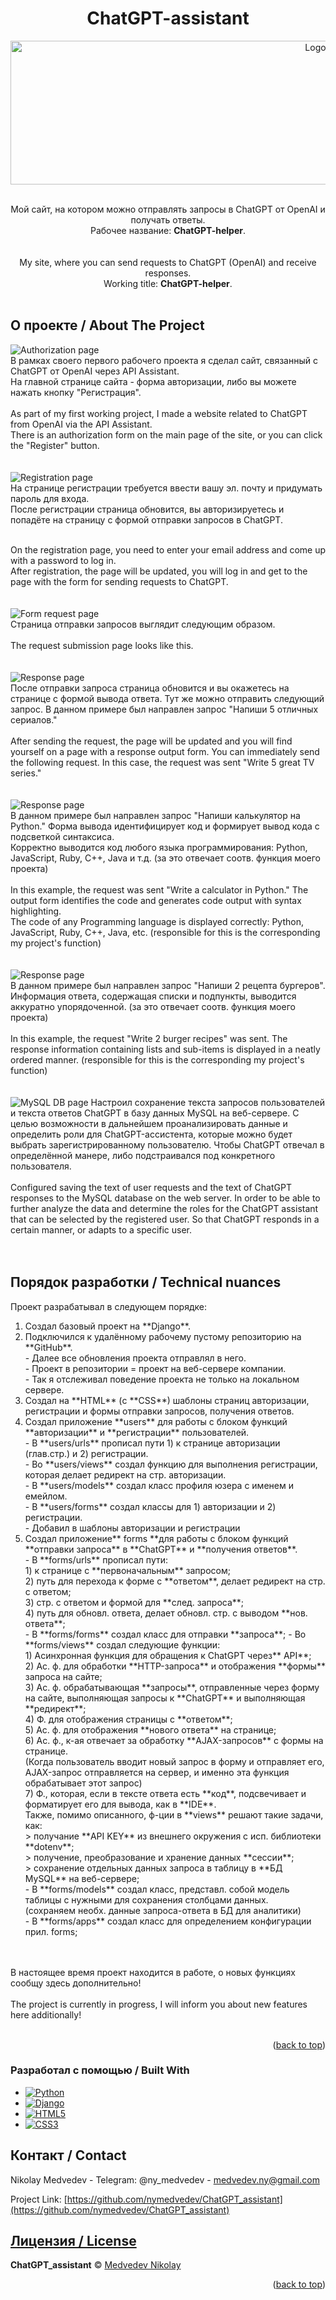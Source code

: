 <a name="readme-top"></a>
<div align="center">
  <h1>ChatGPT-assistant</h1>
  <a href="https://github.com/nymedvedev/ChatGPT_assistant.git">
    <img src="https://github.com/nymedvedev/ChatGPT_assistant/blob/main/chatgpt_assistant_logo.png?raw=true" alt="Logo" width="960" height="230">
  </a>
  <br />
  <p>
    <br />
    Мой сайт, на котором можно отправлять запросы в ChatGPT от OpenAI и получать ответы. <br />
    Рабочее название: <b>ChatGPT-helper</b>.<br />
     <br />
    <br />
    My site, where you can send requests to ChatGPT (OpenAI) and receive responses.<br />
    Working title: <b>ChatGPT-helper</b>.
    <br />
    <br />
  </p>
</div>

<!-- ABOUT THE PROJECT -->
## О проекте / About The Project
<img src="https://github.com/nymedvedev/ChatGPT_assistant/blob/main/screenshots/Authorization.png?raw=true" alt="Authorization page"><br />
В рамках своего первого рабочего проекта я сделал сайт, связанный с ChatGPT от OpenAI через API Assistant.<br />
На главной странице сайта - форма авторизации, либо вы можете нажать кнопку "Регистрация". <br />
<br />
As part of my first working project, I made a website related to ChatGPT from OpenAI via the API Assistant.<br />
There is an authorization form on the main page of the site, or you can click the "Register" button.<br />
<br />
<br />
<img src="https://github.com/nymedvedev/ChatGPT_assistant/blob/main/screenshots/Registration.png?raw=true" alt="Registration page"><br />
На странице регистрации требуется ввести вашу эл. почту и придумать пароль для входа. <br />
После регистрации страница обновится, вы авторизируетесь и попадёте на страницу с формой отправки запросов в ChatGPT.<br />
<br />

On the registration page, you need to enter your email address and come up with a password to log in.<br />
After registration, the page will be updated, you will log in and get to the page with the form for sending requests to ChatGPT.<br />
<br />
<br />
<img src="https://github.com/nymedvedev/ChatGPT_assistant/blob/main/screenshots/Form%20request.png?raw=true" alt="Form request page"><br />
Страница отправки запросов выглядит следующим образом.<br />
<br />
The request submission page looks like this.<br />
<br />
<br />
<img src="https://github.com/nymedvedev/ChatGPT_assistant/blob/main/screenshots/Response%20with%20serials.png?raw=true" alt="Response page"><br />
После отправки запроса страница обновится и вы окажетесь на странице с формой вывода ответа. Тут же можно отправить следующий запрос.
В данном примере был направлен запрос "Напиши 5 отличных сериалов."<br />
<br />
After sending the request, the page will be updated and you will find yourself on a page with a response output form. You can immediately send the following request.
In this case, the request was sent "Write 5 great TV series."<br />
<br />
<br />
<img src="https://github.com/nymedvedev/ChatGPT_assistant/blob/main/screenshots/Response%20with%20code.png?raw=true" alt="Response page"><br />
В данном примере был направлен запрос "Напиши калькулятор на Python." Форма вывода идентифицирует код и формирует вывод кода с подсветкой синтаксиса.<br />
Корректно выводится код любого языка программирования: Python, JavaScript, Ruby, C++, Java и т.д. (за это отвечает соотв. функция моего проекта)<br />
<br />
In this example, the request was sent "Write a calculator in Python." The output form identifies the code and generates code output with syntax highlighting.<br />
The code of any Programming language is displayed correctly: Python, JavaScript, Ruby, C++, Java, etc. (responsible for this is the corresponding my project's function)<br />
<br />
<br />
<img src="https://github.com/nymedvedev/ChatGPT_assistant/blob/main/screenshots/Response%20with%20recipes.png?raw=true" alt="Response page"><br />
В данном примере был направлен запрос "Напиши 2 рецепта бургеров". Информация ответа, содержащая списки и подпункты, выводится аккуратно упорядоченной. (за это отвечает соотв. функция моего проекта)<br />
<br />
In this example, the request "Write 2 burger recipes" was sent. The response information containing lists and sub-items is displayed in a neatly ordered manner. (responsible for this is the corresponding my project's function)<br />
<br />
<br />
<img src="https://github.com/nymedvedev/ChatGPT_assistant/blob/main/screenshots/MySQL%20DB.png?raw=true" alt="MySQL DB page">
Настроил сохранение текста запросов пользователей и текста ответов ChatGPT в базу данных MySQL на веб-сервере. С целью возможности в дальнейшем проанализировать данные и определить роли для ChatGPT-ассистента, которые можно будет выбрать зарегистрированному пользователю. Чтобы ChatGPT отвечал в определённой манере, либо подстраивался под конкретного пользователя.<br />
<br />
Configured saving the text of user requests and the text of ChatGPT responses to the MySQL database on the web server. In order to be able to further analyze the data and determine the roles for the ChatGPT assistant that can be selected by the registered user. So that ChatGPT responds in a certain manner, or adapts to a specific user.<br />
<br />
<br />
## Порядок разработки / Technical nuances
Проект разрабатывал в следующем порядке:
<ol>
  <li> Создал базовый проект на **Django**.</li>
  <li> Подключился к удалённому рабочему пустому репозиторию на **GitHub**. <br />
          - Далее все обновления проекта отправлял в него. <br />
          - Проект в репозитории = проект на веб-сервере компании. <br />
          - Так я отслеживал поведение проекта не только на локальном сервере.<br />
  <li> Создал на **HTML** (с **CSS**) шаблоны страниц авторизации, регистрации и формы отправки запросов, получения ответов. </li>
  <li> Создал приложение **users** для работы с блоком функций **авторизации** и **регистрации** пользователей.  <br />
          - В **users/urls** прописал пути 1) к странице авторизации (глав.стр.) и 2) регистрации.  <br />
          - Во **users/views** создал функцию для выполнения регистрации, которая делает редирект на стр. авторизации. <br />
          - В **users/models** создал класс профиля юзера с именем и емейлом. <br />
          - В **users/forms** создал классы для 1) авторизации и 2) регистрации. <br />
          - Добавил в шаблоны авторизации и регистрации 
  <li> Создал приложение** forms **для работы с блоком функций **отправки запроса** в **ChatGPT** и **получения ответов**. </li>
          - В **forms/urls** прописал пути: <br />
                1) к странице с **первоначальным** запросом; <br />
                2) путь для перехода к форме с **ответом**, делает редирект на стр. с ответом;  <br />
                3) стр. с ответом и формой для **след. запроса**;   <br />
                4) путь для обновл. ответа, делает обновл. стр. с выводом **нов. ответа**; <br />
          - В **forms/forms** создал класс для отправки **запроса**;
          - Во **forms/views** создал следующие функции: <br />
                1) Асинхронная функция для обращения к ChatGPT через** API**; <br />
                2) Ас. ф. для обработки **HTTP-запроса** и отображения **формы** запроса на сайте;  <br />
                3) Ас. ф. обрабатывающая **запросы**, отправленные через форму на сайте, выполняющая запросы к **ChatGPT** и выполняющая **редирект**; <br />
                4) Ф. для отображения страницы с **ответом**; <br />
                5) Ас. ф. для отображения **нового ответа** на странице; <br />
                6) Ac. ф., к-ая отвечает за обработку **AJAX-запросов** с формы на странице.<br />
                (Когда пользователь вводит новый запрос в форму и отправляет его,
                  AJAX-запрос отправляется на сервер, и именно эта функция обрабатывает этот запрос)<br />
                7) Ф., которая, если в тексте ответа есть **код**, подсвечивает и форматирует его для вывода, как в **IDE**.<br />
          Также, помимо описанного, ф-ции в **views** решают такие задачи, как: <br />
                      > получание **API KEY** из внешнего окружения с исп. библиотеки **dotenv**;<br />
                      > получение, преобразование и хранение данных **сессии**;<br />
                      > сохранение отдельных данных запроса в таблицу в **БД MySQL** на веб-сервере;<br />
          - В **forms/models** создал класс, представл. собой модель таблицы с нужными для сохранения столбцами данных. <br />
              (сохраняем необх. данные запроса-ответа в БД для аналитики) <br />
          - В **forms/apps** создал класс для определением конфигурации прил. forms;<br />


  
</ol>
<br />
<br />
В настоящее время проект находится в работе, о новых функциях сообщу здесь дополнительно!<br />
<br />
The project is currently in progress, I will inform you about new features here additionally!<br />
<br />
<p align="right">(<a href="#readme-top">back to top</a>)</p>

### Разработал с помощью / Built With


* [![Python](https://img.shields.io/badge/python-3670A0?style=for-the-badge&logo=python&logoColor=ffdd54)][Python-url]
* [![Django](https://img.shields.io/badge/django-%23092E20.svg?style=for-the-badge&logo=django&logoColor=white)][Django-url]
* [![HTML5](https://img.shields.io/badge/html5-%23E34F26.svg?style=for-the-badge&logo=html5&logoColor=white)][HTML-url]
* [![CSS3](https://img.shields.io/badge/css3-%231572B6.svg?style=for-the-badge&logo=css3&logoColor=white)][CSS-url]


<!-- CONTACT -->
## Контакт / Contact

Nikolay Medvedev - Telegram: @ny_medvedev - medvedev.ny@gmail.com

Project Link: [https://github.com/nymedvedev/ChatGPT_assistant](https://github.com/nymedvedev/ChatGPT_assistant)


[Python-url]: https://www.python.org
[Django-url]: https://www.djangoproject.com/
[HTML-url]: https://html.com/html5/
[CSS-url]: https://www.w3.org/Style/CSS/Overview.en.html


## [Лицензия / License](https://github.com/nymedvedev/ChatGPT_assistant/blob/main/LICENSE.md)

<b>ChatGPT_assistant</b> © [Medvedev Nikolay](https://github.com/nymedvedev)


<p align="right">(<a href="#readme-top">back to top</a>)</p>



